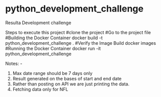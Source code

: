 # python_development_challenge

Resulta Development challenge

Steps to execute this project
  #clone the project
  #Go to the project file
  #Building the Docker Container
      docker build -t python_development_challenge .
  #Verify the Image Build
      docker images
  #Running the Docker Container
      docker run -it python_development_challenge
      
Notes: -
  1. Max date range should be 7 days only
  2. Result generated on the bases of start and end date
  3. Rather than posting on API we are just printing the data.
  4. Fetching data only for NFL
